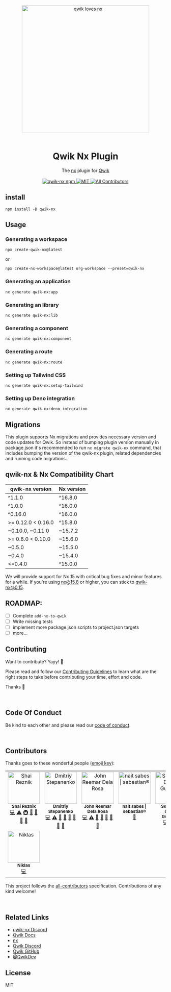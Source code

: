 <p align="center">
  <br/>
  <img width="400" src="./assets/qwik-nx.png" alt="qwik loves nx ">
  <br/>
  <br/>
</p>

<h1 align='center'>Qwik Nx Plugin</h1>

<div align='center'>
  The <a href='https://nx.dev/'>nx</a> plugin for <a href='https://qwik.builder.io/'>Qwik</a>
  <br><br>

  <a href='https://img.shields.io/npm/v/qwik-nx?label=npm%20version'>
  <img src='https://img.shields.io/npm/v/qwik-nx?label=npm%20version' alt='qwik-nx npm'>
  </a>
  <a href='https://opensource.org/licenses/MIT'>
  <img src='https://img.shields.io/badge/License-MIT-green.svg' alt='MIT'>
  </a>
  <a href='#contributors'>
  <img src='https://img.shields.io/badge/all_contributors-3-green.svg?style=flat-square' alt='All Contributors'>
  </a>

</div>

## install

```
npm install -D qwik-nx
```

## Usage

### Generating a workspace

```
npx create-qwik-nx@latest
```

or

```
npx create-nx-workspace@latest org-workspace --preset=qwik-nx
```

### Generating an application

```
nx generate qwik-nx:app
```

### Generating an library

```
nx generate qwik-nx:lib
```

### Generating a component

```
nx generate qwik-nx:component
```

### Generating a route

```
nx generate qwik-nx:route
```

### Setting up Tailwind CSS

```
nx generate qwik-nx:setup-tailwind
```

### Setting up Deno integration

```
nx generate qwik-nx:deno-integration
```

## Migrations

This plugin supports Nx migrations and provides necessary version and code updates for Qwik. So instead of bumping plugin version manually in package.json it's recommended to run `nx migrate qwik-nx` command, that includes bumping the version of the qwik-nx plugin, related dependencies and running code migrations.

## qwik-nx & Nx Compatibility Chart

| qwik-nx version    | Nx version |
| ------------------ | ---------- |
| ^1.1.0             | ^16.8.0    |
| ^1.0.0             | ^16.0.0    |
| ^0.16.0            | ^16.0.0    |
| >= 0.12.0 < 0.16.0 | ^15.8.0    |
| ~0.10.0, ~0.11.0   | ~15.7.2    |
| >= 0.6.0 < 0.10.0  | ~15.6.0    |
| ~0.5.0             | ~15.5.0    |
| ~0.4.0             | ~15.4.0    |
| <=0.4.0            | ^15.0.0    |

We will provide support for Nx 15 with critical bug fixes and minor features for a while. If you're using nx@15.8 or higher, you can stick to qwik-nx@0.15.

## ROADMAP:

- [ ] Complete `add-nx-to-qwik`
- [ ] Write missing tests
- [ ] implement more package.json scripts to project.json targets
- [ ] more...

## Contributing

Want to contribute? Yayy! 🎉

Please read and follow our [Contributing Guidelines](CONTRIBUTING.md) to learn what are the right steps to take before contributing your time, effort and code.

Thanks 🙏

<br/>

## Code Of Conduct

Be kind to each other and please read our [code of conduct](CODE_OF_CONDUCT.md).

<br/>

## Contributors

Thanks goes to these wonderful people ([emoji key](https://allcontributors.org/docs/en/emoji-key)):

<!-- ALL-CONTRIBUTORS-LIST:START - Do not remove or modify this section -->
<!-- prettier-ignore-start -->
<!-- markdownlint-disable -->
<table>
  <tbody>
    <tr>
      <td align="center" valign="top" width="14.28%"><a href="https://hirez.io/?utm_source=github&utm_medium=link&utm_campaign=qwik-nx"><img src="https://avatars1.githubusercontent.com/u/1430726?v=4?s=100" width="100px;" alt="Shai Reznik"/><br /><sub><b>Shai Reznik</b></sub></a><br /><a href="https://github.com/qwikifiers/qwik-nx/commits?author=shairez" title="Code">💻</a> <a href="https://github.com/qwikifiers/qwik-nx/commits?author=shairez" title="Tests">⚠️</a> <a href="#infra-shairez" title="Infrastructure (Hosting, Build-Tools, etc)">🚇</a> <a href="https://github.com/qwikifiers/qwik-nx/commits?author=shairez" title="Documentation">📖</a> <a href="#maintenance-shairez" title="Maintenance">🚧</a> <a href="https://github.com/qwikifiers/qwik-nx/pulls?q=is%3Apr+reviewed-by%3Ashairez" title="Reviewed Pull Requests">👀</a> <a href="#ideas-shairez" title="Ideas, Planning, & Feedback">🤔</a></td>
      <td align="center" valign="top" width="14.28%"><a href="https://github.com/dmitry-stepanenko"><img src="https://avatars.githubusercontent.com/u/33101123?v=4?s=100" width="100px;" alt="Dmitriy Stepanenko"/><br /><sub><b>Dmitriy Stepanenko</b></sub></a><br /><a href="https://github.com/qwikifiers/qwik-nx/commits?author=dmitry-stepanenko" title="Code">💻</a> <a href="https://github.com/qwikifiers/qwik-nx/commits?author=dmitry-stepanenko" title="Tests">⚠️</a> <a href="https://github.com/qwikifiers/qwik-nx/issues?q=author%3Admitry-stepanenko" title="Bug reports">🐛</a> <a href="https://github.com/qwikifiers/qwik-nx/commits?author=dmitry-stepanenko" title="Documentation">📖</a> <a href="#ideas-dmitry-stepanenko" title="Ideas, Planning, & Feedback">🤔</a> <a href="#maintenance-dmitry-stepanenko" title="Maintenance">🚧</a> <a href="#projectManagement-dmitry-stepanenko" title="Project Management">📆</a> <a href="https://github.com/qwikifiers/qwik-nx/pulls?q=is%3Apr+reviewed-by%3Admitry-stepanenko" title="Reviewed Pull Requests">👀</a></td>
      <td align="center" valign="top" width="14.28%"><a href="https://github.com/reemardelarosa"><img src="https://avatars.githubusercontent.com/u/4918140?v=4?s=100" width="100px;" alt="John Reemar Dela Rosa"/><br /><sub><b>John Reemar Dela Rosa</b></sub></a><br /><a href="https://github.com/qwikifiers/qwik-nx/commits?author=reemardelarosa" title="Code">💻</a> <a href="https://github.com/qwikifiers/qwik-nx/commits?author=reemardelarosa" title="Tests">⚠️</a> <a href="https://github.com/qwikifiers/qwik-nx/issues?q=author%3Areemardelarosa" title="Bug reports">🐛</a> <a href="https://github.com/qwikifiers/qwik-nx/commits?author=reemardelarosa" title="Documentation">📖</a> <a href="#ideas-reemardelarosa" title="Ideas, Planning, & Feedback">🤔</a> <a href="#maintenance-reemardelarosa" title="Maintenance">🚧</a> <a href="https://github.com/qwikifiers/qwik-nx/pulls?q=is%3Apr+reviewed-by%3Areemardelarosa" title="Reviewed Pull Requests">👀</a></td>
      <td align="center" valign="top" width="14.28%"><a href="https://github.com/n8sabes"><img src="https://avatars.githubusercontent.com/u/10445528?v=4?s=100" width="100px;" alt="nait sabes &#124; sebastian®"/><br /><sub><b>nait sabes &#124; sebastian®</b></sub></a><br /><a href="https://github.com/qwikifiers/qwik-nx/commits?author=n8sabes" title="Documentation">📖</a></td>
      <td align="center" valign="top" width="14.28%"><a href="https://sebastiandg.com"><img src="https://avatars.githubusercontent.com/u/13395979?v=4?s=100" width="100px;" alt="Sebastian Duque Gutierrez"/><br /><sub><b>Sebastian Duque Gutierrez</b></sub></a><br /><a href="https://github.com/qwikifiers/qwik-nx/commits?author=sebastiandg7" title="Code">💻</a> <a href="#ideas-sebastiandg7" title="Ideas, Planning, & Feedback">🤔</a> <a href="https://github.com/qwikifiers/qwik-nx/commits?author=sebastiandg7" title="Tests">⚠️</a></td>
      <td align="center" valign="top" width="14.28%"><a href="https://github.com/NachoVazquez"><img src="https://avatars.githubusercontent.com/u/9338604?v=4?s=100" width="100px;" alt="Nacho Vazquez"/><br /><sub><b>Nacho Vazquez</b></sub></a><br /><a href="https://github.com/qwikifiers/qwik-nx/commits?author=NachoVazquez" title="Code">💻</a> <a href="#ideas-NachoVazquez" title="Ideas, Planning, & Feedback">🤔</a> <a href="https://github.com/qwikifiers/qwik-nx/commits?author=NachoVazquez" title="Tests">⚠️</a> <a href="https://github.com/qwikifiers/qwik-nx/commits?author=NachoVazquez" title="Documentation">📖</a></td>
      <td align="center" valign="top" width="14.28%"><a href="https://github.com/faileon"><img src="https://avatars.githubusercontent.com/u/9354213?v=4?s=100" width="100px;" alt="Tomas Ptacek"/><br /><sub><b>Tomas Ptacek</b></sub></a><br /><a href="https://github.com/qwikifiers/qwik-nx/commits?author=faileon" title="Code">💻</a> <a href="#ideas-faileon" title="Ideas, Planning, & Feedback">🤔</a> <a href="https://github.com/qwikifiers/qwik-nx/commits?author=faileon" title="Tests">⚠️</a> <a href="https://github.com/qwikifiers/qwik-nx/commits?author=faileon" title="Documentation">📖</a></td>
    </tr>
    <tr>
      <td align="center" valign="top" width="14.28%"><a href="https://github.com/NiklasPor"><img src="https://avatars.githubusercontent.com/u/13211347?v=4?s=100" width="100px;" alt="Niklas"/><br /><sub><b>Niklas</b></sub></a><br /><a href="https://github.com/qwikifiers/qwik-nx/commits?author=NiklasPor" title="Code">💻</a></td>
    </tr>
  </tbody>
</table>

<!-- markdownlint-restore -->
<!-- prettier-ignore-end -->

<!-- ALL-CONTRIBUTORS-LIST:END -->

This project follows the [all-contributors](https://github.com/all-contributors/all-contributors) specification. Contributions of any kind welcome!

<br/>

## Related Links

- [qwik-nx Discord](https://discord.gg/g6CYVAcDxf)
- [Qwik Docs](https://qwik.builder.io/)
- [nx](https://nx.dev/)
- [Qwik Discord](https://qwik.builder.io/chat)
- [Qwik GitHub](https://github.com/BuilderIO/qwik)
- [@QwikDev](https://twitter.com/QwikDev)

## License

MIT
